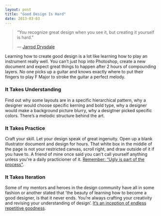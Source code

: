 ```yaml
---
layout: post
title: "Good Design Is Hard"
date: 2013-03-03
---
```



>“You recognize great design when you see it, but creating it yourself is hard.”
>
>— [Jarrod Drysdale](https://twitter.com/studiofellow)

Learning how to create good design is a lot like learning how to play an instrument really well. You can’t just hop into Photoshop, create a new document and expect great things to happen after 2 hours of compounding layers. No one picks up a guitar and knows exactly where to put their fingers to play F Major to stroke the guitar a perfect melody.

### It Takes Understanding

Find out why some layouts are in a specific hierarchical pattern, why a designer would choose specific kerning and bold type, why a designer would make a background picture blurry, why a desigtner picked specific colors. There’s a melodic structure behind the art.

### It Takes Practice

Craft your skill. Let your design speak of great ingenuity. Open up a blank illustrator document and design for hours. That white box in the middle of the page is not your restricted canvas, scroll right, and draw outside of it if you have to. A friend of mine once said you can't call yourself anything unless you're a daily practicioner of it. [Remember: “Ugly is part of the process"](http://arvindang.com/post/40772534683/ugly-is-part-of-the-process).

### It Takes Iteration

Some of my mentors and heroes in the design community have all in some fashion or another stated that ’the beauty of learning how to become a good designer, is that it never ends. You’re always crafting your creativity and revising your understanding of design’. [It’s an inception of endless repetitive goodness](http://24.media.tumblr.com/7eab607cdb06fcbfd9b198fcc6a4ec40/tumblr_mir0zi2HyM1s0xrqjo1_250.gif).